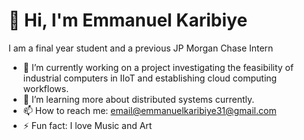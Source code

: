 

<!--
**dlegend4000/dlegend4000** is a ✨ _special_ ✨ repository because its `README.md` (this file) appears on your GitHub profile.

Here are some ideas to get you started:

- 🔭 I’m currently working on ...
- 🌱 I’m currently learning ...
- 👯 I’m looking to collaborate on ...
- 🤔 I’m looking for help with ...
- 💬 Ask me about ...
- 📫 How to reach me: ...
- 😄 Pronouns: ...
- ⚡ Fun fact: ...
-->
# 👋 Hi, I'm Emmanuel Karibiye
I am a final year student and a previous JP Morgan Chase Intern
- 🔭 I’m currently working on a project investigating the feasibility of industrial computers in IIoT and establishing cloud computing workflows.
- 🌱 I’m learning more about distributed systems currently.
- 📫 How to reach me: [email@emmanuelkaribiye31@gmail.com](mailto:emmanuelkaribiye31@gmail.com)
- ⚡ Fun fact: I love Music and Art 
